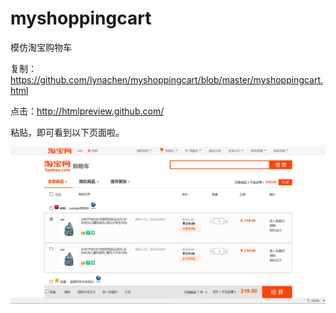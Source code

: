 # myshoppingcart


模仿淘宝购物车


复制：https://github.com/lynachen/myshoppingcart/blob/master/myshoppingcart.html


点击：http://htmlpreview.github.com/


粘贴，即可看到以下页面啦。


![mytaobao](css/images/mytaobao.png)
